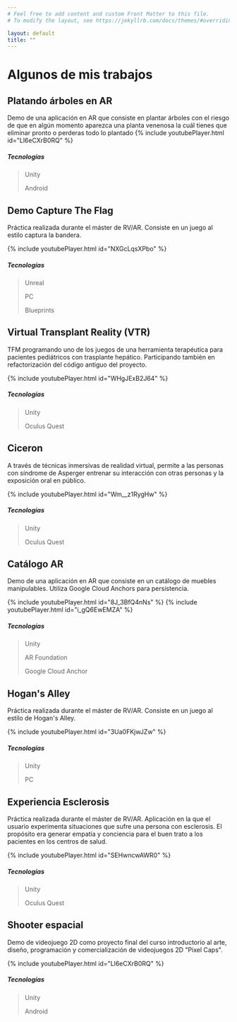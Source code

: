 ```yaml
---
# Feel free to add content and custom Front Matter to this file.
# To modify the layout, see https://jekyllrb.com/docs/themes/#overriding-theme-defaults

layout: default
title: ""
---
```


# Algunos de mis trabajos
## Platando árboles en AR
Demo de una aplicación en AR que consiste en plantar árboles con el riesgo de que en algún momento aparezca una planta venenosa la cuál tienes que eliminar pronto o perderas todo lo plantado
{% include youtubePlayer.html id="Ll6eCXrB0RQ" %}

##### Tecnologías
> Unity
> 
> Android

## Demo Capture The Flag
Práctica realizada durante el máster de RV/AR. Consiste en un juego al estilo captura la bandera.

{% include youtubePlayer.html id="NXGcLqsXPbo" %}

##### Tecnologías
> Unreal
> 
> PC
>
> Blueprints

## Virtual Transplant Reality (VTR)
TFM programando uno de los juegos de una herramienta terapéutica para pacientes pediátricos con trasplante hepático. Participando también en refactorización del código antiguo del proyecto.

{% include youtubePlayer.html id="WHgJExB2J64" %}

##### Tecnologías
> Unity
> 
> Oculus Quest

## Ciceron
A través de técnicas inmersivas de realidad virtual, permite a las personas con síndrome de Asperger entrenar su interacción con otras personas y la exposición oral en público.

{% include youtubePlayer.html id="Wm__z1RygHw" %}

##### Tecnologías
> Unity
> 
> Oculus Quest

## Catálogo AR
Demo de una aplicación en AR que consiste en un catálogo de muebles manipulables. Utiliza Google Cloud Anchors para persistencia.

{% include youtubePlayer.html id="8J_3BfQ4nNs" %}
{% include youtubePlayer.html id="i_gQ6EwEMZA" %}

##### Tecnologías
> Unity
> 
> AR Foundation
> 
> Google Cloud Anchor

## Hogan's Alley
Práctica realizada durante el máster de RV/AR. Consiste en un juego al estilo de Hogan's Alley.

{% include youtubePlayer.html id="3Ua0FKjwJZw" %}

##### Tecnologías
> Unity
> 
> PC

## Experiencia Esclerosis
Práctica realizada durante el máster de RV/AR. Aplicación en la que el usuario experimenta situaciones que sufre una persona con esclerosis. El propósito era generar empatía y conciencia para el buen trato a los pacientes en los centros de salud.

{% include youtubePlayer.html id="SEHwncwAWR0" %}

##### Tecnologías
> Unity
> 
> Oculus Quest

## Shooter espacial
Demo de videojuego 2D como proyecto final del curso introductorio al arte, diseño, programación y comercialización de videojuegos 2D "Pixel Caps".

{% include youtubePlayer.html id="Ll6eCXrB0RQ" %}

##### Tecnologías
> Unity
> 
> Android
